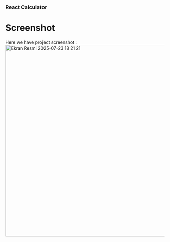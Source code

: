 ### React Calculator

# Screenshot
Here we have project screenshot :
<img width="642" height="605" alt="Ekran Resmi 2025-07-23 18 21 21" src="https://github.com/user-attachments/assets/463aad70-c380-48b8-bdab-fa415b5e35c5" />
